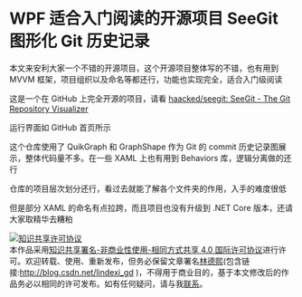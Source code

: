 
# WPF 适合入门阅读的开源项目 SeeGit 图形化 Git 历史记录

本文来安利大家一个不错的开源项目，这个开源项目整体写的不错，也有用到 MVVM 框架，项目组织以及命名等都还行，功能也实现完全，适合入门级阅读

<!--more-->


<!-- CreateTime:2021/5/13 8:45:14 -->

<!-- 发布 -->

这是一个在 GitHub 上完全开源的项目，请看 [haacked/seegit: SeeGit - The Git Repository Visualizer](https://github.com/haacked/seegit)

运行界面如 GitHub 首页所示

这个仓库使用了 QuikGraph 和 GraphShape 作为 Git 的 commit 历史记录图展示，整体代码量不多。在一些 XAML 上也有用到 Behaviors 库，逻辑分离做的还行

仓库的项目层次划分还行，看过去就能了解各个文件夹的作用，入手的难度很低

但是部分 XAML 的命名有点拉跨，而且项目也没有升级到 .NET Core 版本，还请大家取精华去糟粕





<a rel="license" href="http://creativecommons.org/licenses/by-nc-sa/4.0/"><img alt="知识共享许可协议" style="border-width:0" src="https://licensebuttons.net/l/by-nc-sa/4.0/88x31.png" /></a><br />本作品采用<a rel="license" href="http://creativecommons.org/licenses/by-nc-sa/4.0/">知识共享署名-非商业性使用-相同方式共享 4.0 国际许可协议</a>进行许可。欢迎转载、使用、重新发布，但务必保留文章署名[林德熙](http://blog.csdn.net/lindexi_gd)(包含链接:http://blog.csdn.net/lindexi_gd )，不得用于商业目的，基于本文修改后的作品务必以相同的许可发布。如有任何疑问，请与我[联系](mailto:lindexi_gd@163.com)。